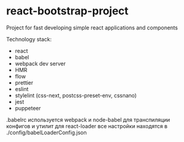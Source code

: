 # react-bootstrap-project

Project for fast developing simple react applications and components

Technology stack:
- react
- babel
- webpack dev server
- HMR
- flow
- prettier
- eslint
- stylelint (css-next, postcss-preset-env, cssnano)
- jest
- puppeteer

.babelrc используется webpack и node-babel для транспиляции конфигов и утилит
для react-loader все настройки находятся в ./config/babelLoaderConfig.json